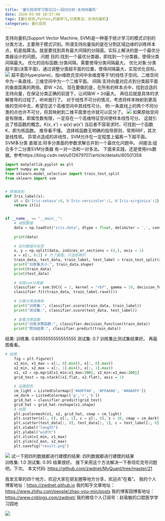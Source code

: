 ```yaml
---
title: '量化投资学习笔记22——回归分析:支持向量机'
date: 2020-03-08 10:57:48
tags: [量化投资,Python,机器学习,分类算法，支持向量机]
categories: 量化投资
---
```

支持向量机(Support Vector Machine, SVM)是一种基于统计学习的模式识别的分类方法，主要用于模式识别。所谓支持向量指的是在分割区域边缘的训练样本点，机是指算法。就是要找到具有最大间隔的分隔面。实际上解决的是一个最优分类器设计的问题。
问题
目的:找到一个最优分类器，即找到一个分类器，使得分类间隔最大。
优化的目标函数:分类间隔，需要使得分类间隔最大。
优化对象:分类超平面(决策平面)，通过调整分类超平面的位置，使得间隔最大，实现优化目标。
![](https://zymblog-1258069789.cos.ap-chengdu.myqcloud.com/blog0178-QTLearn/15/01.png)
超平面(Hyperplane)，指n维欧氏空间中余维度等于1的线性子空间。二维空间中为一条直线，三维空间中为一个二维平面。
间隔:支持向量对应点到分类超平面的垂直距离的两倍。即W =2d。
现在要做的是，在所有的样本点中，找到合适的支持向量，在保证分类正确的前提下，让间隔W = 2d最大。
再往后就是具体的求解推导的过程了，听听就行了。
对于线性不可分的情况，考虑将样本映射到更高维的空间中去，希望在这个高维空间中其线性可分。
例:一条直线上的两个不同分类的点也许不可分，将其映射到二维平面里也许就可以区分了。
![](https://zymblog-1258069789.cos.ap-chengdu.myqcloud.com/blog0178-QTLearn/15/02.png)
如果原始空间是有限维，即属性数有限，一定存在一个高维特征空间使样本线性可分。
这就引出了核函数的概念。K(x, x') = φ(x)·φ(x')
当后者不容易求时，可找到一个函数K，即为核函数。
推导看不懂。
选择核函数无明确的指导原则，常用RBF，其次是线性核。
异常点造成的非线性，SVM允许在一定程度上偏离一下超平面。
SVM多分类
直接法:将多分类面的参数求解合并到一个最优化问题中。
间接法:组合多个二分类SVM分类器
有一对一法和一对多法。
下面来实践，还是使用iris数据。参考https://blog.csdn.net/u012679707/article/details/80501358
```python
import matplotlib.pyplot as plt
import numpy as np
from sklearn.model_selection import train_test_split
from sklearn import svm


# 转换类别
def Iris_label(s):
    it = {b'Iris-setosa':0, b'Iris-versicolor':1, b'Iris-virginica':2}
    return it[s]


if __name__ == "__main__":
    # 读取数据
    data = np.loadtxt("iris.data", dtype = float, delimiter = ',', converters = {4 : Iris_label})
   
    print(data)
   
    # 划分数据与标签
    x, y = np.split(data, indices_or_sections = (4,), axis = 1)
    x = x[:, 0:2] # 为了画图，只选前两列
    train_data, test_data, train_label, test_label = train_test_split(x, y, random_state = 1, train_size = 0.6, test_size = 0.4)
    print("训练集大小:", train_data.shape)
    print(train_data)
    print(test_data)
   
    # 训练svm分类器
    classifier = svm.SVC(C = 2, kernel = "rbf", gamma = 10, decision_function_shape = "ovr") #ovr 一对多策略
    classifier.fit(train_data, train_label.ravel())
   
    # 计算分类准确率
    print("训练集:", classifier.score(train_data, train_label))
    print("测试集:", classifier.score(test_data, test_label))
   
    # 查看决策函数
    print("训练决策函数:", classifier.decision_function(train_data))
    print("预测结果:", classifier.predict(train_data))
```
结果:
训练集: 0.8555555555555555
测试集: 0.7
训练集比测试集结果好。
再画图看看。
```python
# 绘图
    fig = plt.figure()
    x1_min, x1_max = x[:, 0].min(), x[:, 0].max()
    x2_min, x2_max = x[:, 1].min(), x[:, 1].max()
    x1, x2 = np.mgrid[x1_min:x1_max:200j, x2_min:x2_max:200j]
    grid_test = np.stack((x1.flat, x2.flat), axis = 1)
   
    # 设置颜色
    cm_light = ListedColormap(['#A0FFA0', '#FFA0A0', '#A0A0FF'])
    cm_dark = ListedColormap(['g','r','b'])
    grid_hat = classifier.predict(grid_test)
    grid_hat = grid_hat.reshape(x1.shape)
    # 绘图
    plt.pcolormesh(x1, x2, grid_hat, cmap = cm_light)
    plt.scatter(x[:, 0], x[:, 1], c = y[:, 0], s = 30, cmap = cm_dark)
    plt.scatter(test_data[:, 0], test_data[:, 1], c = test_label[:, 0], s = 30, edgecolors = "k", zorder = 2, cmap = cm_dark)
    plt.xlabel("length")
    plt.ylabel("width")
    plt.xlim(x1_min, x1_max)
    plt.ylim(x2_min, x2_max)
    plt.savefig("result.png")
```
![](https://zymblog-1258069789.cos.ap-chengdu.myqcloud.com/blog0178-QTLearn/15/03.png)
试一下把四列数据都进行建模的结果:
四列数据都进行建模的结果                      
训练集: 1.0
测试集: 0.95
结果很好。
接下来用这个方法解决一下泰坦尼克号问题吧。下次。
本文代码:
https://github.com/zwdnet/MyQuant/tree/master/21



我发文章的四个地方，欢迎大家在朋友圈等地方分享，欢迎点“在看”。
我的个人博客地址：https://zwdnet.github.io
我的知乎文章地址： https://www.zhihu.com/people/zhao-you-min/posts
我的博客园博客地址： https://www.cnblogs.com/zwdnet/
我的微信个人订阅号：赵瑜敏的口腔医学学习园地


![](https://zymblog-1258069789.cos.ap-chengdu.myqcloud.com/other/wx.jpg)